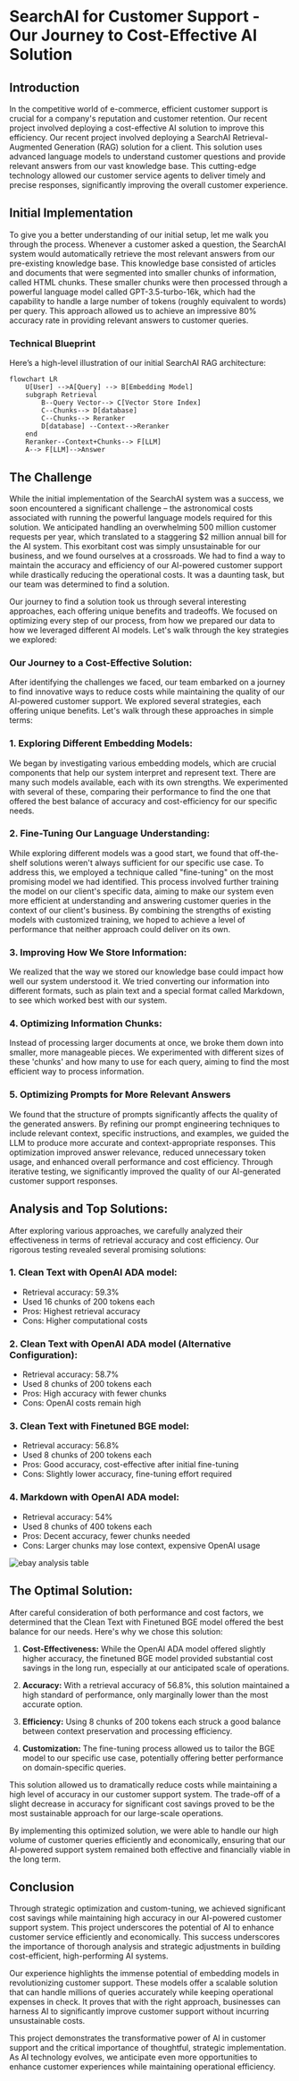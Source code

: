 
# SearchAI for Customer Support - Our Journey to Cost-Effective AI Solution

## Introduction

In the competitive world of e-commerce, efficient customer support is crucial for a company's reputation and customer retention. Our recent project involved deploying a cost-effective AI solution to improve this efficiency. Our recent project involved deploying a SearchAI Retrieval-Augmented Generation (RAG) solution for a client. This solution uses advanced language models to understand customer questions and provide relevant answers from our vast knowledge base. This cutting-edge technology allowed our customer service agents to deliver timely and precise responses, significantly improving the overall customer experience. 


## Initial Implementation

To give you a better understanding of our initial setup, let me walk you through the process. Whenever a customer asked a question, the SearchAI system would automatically retrieve the most relevant answers from our pre-existing knowledge base. This knowledge base consisted of articles and documents that were segmented into smaller chunks of information, called HTML chunks.
These smaller chunks were then processed through a powerful language model called GPT-3.5-turbo-16k, which had the capability to handle a large number of tokens (roughly equivalent to words) per query. This approach allowed us to achieve an impressive 80% accuracy rate in providing relevant answers to customer queries.


### Technical Blueprint

Here’s a high-level illustration of our initial SearchAI RAG architecture:

```mermaid
flowchart LR
    U[User] -->A[Query] --> B[Embedding Model]
    subgraph Retrieval
        B--Query Vector--> C[Vector Store Index]
        C--Chunks--> D[database]
        C--Chunks--> Reranker
        D[database] --Context-->Reranker
    end
    Reranker--Context+Chunks--> F[LLM]
    A--> F[LLM]-->Answer
```

## The Challenge

While the initial implementation of the SearchAI system was a success, we soon encountered a significant challenge – the astronomical costs associated with running the powerful language models required for this solution. We anticipated handling an overwhelming 500 million customer requests per year, which translated to a staggering $2 million annual bill for the AI system.
This exorbitant cost was simply unsustainable for our business, and we found ourselves at a crossroads. We had to find a way to maintain the accuracy and efficiency of our AI-powered customer support while drastically reducing the operational costs. It was a daunting task, but our team was determined to find a solution.

Our journey to find a solution took us through several interesting approaches, each offering unique benefits and tradeoffs. We focused on optimizing every step of our process, from how we prepared our data to how we leveraged different AI models. Let's walk through the key strategies we explored:

### Our Journey to a Cost-Effective Solution:

After identifying the challenges we faced, our team embarked on a journey to find innovative ways to reduce costs while maintaining the quality of our AI-powered customer support. We explored several strategies, each offering unique benefits. Let's walk through these approaches in simple terms:

### 1. Exploring Different Embedding Models:
We began by investigating various embedding models, which are crucial components that help our system interpret and represent text. There are many such models available, each with its own strengths. We experimented with several of these, comparing their performance to find the one that offered the best balance of accuracy and cost-efficiency for our specific needs.
### 2. Fine-Tuning Our Language Understanding:
While exploring different models was a good start, we found that off-the-shelf solutions weren't always sufficient for our specific use case. To address this, we employed a technique called "fine-tuning" on the most promising model we had identified. This process involved further training the model on our client's specific data, aiming to make our system even more efficient at understanding and answering customer queries in the context of our client's business. By combining the strengths of existing models with customized training, we hoped to achieve a level of performance that neither approach could deliver on its own.

### 3. Improving How We Store Information:
We realized that the way we stored our knowledge base could impact how well our system understood it. We tried converting our information into different formats, such as plain text and a special format called Markdown, to see which worked best with our system.

### 4. Optimizing Information Chunks:
Instead of processing larger documents at once, we broke them down into smaller, more manageable pieces. We experimented with different sizes of these 'chunks' and how many to use for each query, aiming to find the most efficient way to process information.

### 5. Optimizing Prompts for More Relevant Answers

We found that the structure of prompts significantly affects the quality of the generated answers. By refining our prompt engineering techniques to include relevant context, specific instructions, and examples, we guided the LLM to produce more accurate and context-appropriate responses. This optimization improved answer relevance, reduced unnecessary token usage, and enhanced overall performance and cost efficiency. Through iterative testing, we significantly improved the quality of our AI-generated customer support responses.

## Analysis and Top Solutions:

After exploring various approaches, we carefully analyzed their effectiveness in terms of retrieval accuracy and cost efficiency. Our rigorous testing revealed several promising solutions:

### 1. Clean Text with OpenAI ADA model:
   - Retrieval accuracy: 59.3%
   - Used 16 chunks of 200 tokens each
   - Pros: Highest retrieval accuracy
   - Cons: Higher computational costs

### 2. Clean Text with OpenAI ADA model (Alternative Configuration):
   - Retrieval accuracy: 58.7%
   - Used 8 chunks of 200 tokens each
   - Pros: High accuracy with fewer chunks
   - Cons: OpenAI costs remain high

### 3. Clean Text with Finetuned BGE model:
   - Retrieval accuracy: 56.8%
   - Used 8 chunks of 200 tokens each
   - Pros: Good accuracy, cost-effective after initial fine-tuning
   - Cons: Slightly lower accuracy, fine-tuning effort required

### 4. Markdown with OpenAI ADA model:
   - Retrieval accuracy: 54%
   - Used 8 chunks of 400 tokens each
   - Pros: Decent accuracy, fewer chunks needed
   - Cons: Larger chunks may lose context, expensive OpenAI usage
   
![ebay analysis table](https://github.com/Koredotcom/SearchAssist-Toolkit/assets/59284396/a0652eb9-1d75-4919-9ed6-d0c2be131c1d)

## The Optimal Solution:

After careful consideration of both performance and cost factors, we determined that the Clean Text with Finetuned BGE model offered the best balance for our needs. Here's why we chose this solution:

1. **Cost-Effectiveness:** While the OpenAI ADA model offered slightly higher accuracy, the finetuned BGE model provided substantial cost savings in the long run, especially at our anticipated scale of operations.

2. **Accuracy:** With a retrieval accuracy of 56.8%, this solution maintained a high standard of performance, only marginally lower than the most accurate option.

3. **Efficiency:** Using 8 chunks of 200 tokens each struck a good balance between context preservation and processing efficiency.

4. **Customization:** The fine-tuning process allowed us to tailor the BGE model to our specific use case, potentially offering better performance on domain-specific queries.

This solution allowed us to dramatically reduce costs while maintaining a high level of accuracy in our customer support system. The trade-off of a slight decrease in accuracy for significant cost savings proved to be the most sustainable approach for our large-scale operations.

By implementing this optimized solution, we were able to handle our high volume of customer queries efficiently and economically, ensuring that our AI-powered support system remained both effective and financially viable in the long term.

## Conclusion


Through strategic optimization and custom-tuning, we achieved significant cost savings while maintaining high accuracy in our AI-powered customer support system. This project underscores the potential of AI to enhance customer service efficiently and economically. This success underscores the importance of thorough analysis and strategic adjustments in building cost-efficient, high-performing AI systems.

Our experience highlights the immense potential of embedding models in revolutionizing customer support. These models offer a scalable solution that can handle millions of queries accurately while keeping operational expenses in check. It proves that with the right approach, businesses can harness AI to significantly improve customer support without incurring unsustainable costs.

This project demonstrates the transformative power of AI in customer support and the critical importance of thoughtful, strategic implementation. As AI technology evolves, we anticipate even more opportunities to enhance customer experiences while maintaining operational efficiency.
